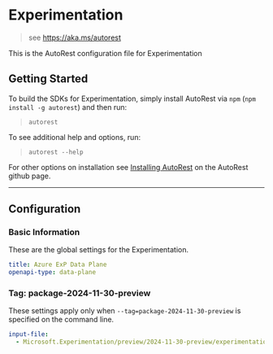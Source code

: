 # Experimentation

> see https://aka.ms/autorest

This is the AutoRest configuration file for Experimentation

## Getting Started

To build the SDKs for Experimentation, simply install AutoRest via `npm` (`npm install -g autorest`) and then run:

> `autorest`

To see additional help and options, run:

> `autorest --help`

For other options on installation see [Installing AutoRest](https://aka.ms/autorest/install) on the AutoRest github page.

---

## Configuration

### Basic Information

These are the global settings for the Experimentation.

```yaml
title: Azure ExP Data Plane
openapi-type: data-plane
```


### Tag: package-2024-11-30-preview

These settings apply only when `--tag=package-2024-11-30-preview` is specified on the command line.

```yaml $(tag) == 'package-2024-11-30-preview'
input-file:
  - Microsoft.Experimentation/preview/2024-11-30-preview/experimentation.json
```
